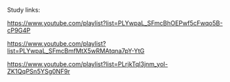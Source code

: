 Study links:

https://www.youtube.com/playlist?list=PLYwpaL_SFmcBhOEPwf5cFwqo5B-cP9G4P

https://www.youtube.com/playlist?list=PLYwpaL_SFmcBmfMtX5wRMAtqna7pY-YtG

https://www.youtube.com/playlist?list=PLrjkTql3jnm_yol-ZK1QqPSn5YSg0NF9r
